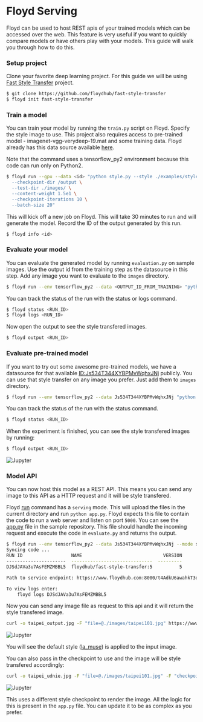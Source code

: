 # Floyd Serving

Floyd can be used to host REST apis of your trained models which can be accessed over the web. This feature 
is very useful if you want to quickly compare models or have others play with your models. This guide will 
walk you through how to do this.

### Setup project

Clone your favorite deep learning project. For this guide we will be using [Fast Style Transfer](https://github.com/floydhub/fast-style-transfer)
project.

```bash
$ git clone https://github.com/floydhub/fast-style-transfer
$ floyd init fast-style-transfer
```

### Train a model

You can train your model by running the `train.py` script on Floyd. Specify the style image to use. This project also requires access to pre-trained
model - imagenet-vgg-verydeep-19.mat and some training data. Floyd already has this data source available [here](link).

Note that the command uses a tensorflow_py2 environment because this code can run only on Python2.

```bash
$ floyd run --gpu --data <id> "python style.py --style ./examples/style/wave.jpg \
  --checkpoint-dir /output \
  --test-dir ./images/ \
  --content-weight 1.5e1 \
  --checkpoint-iterations 10 \
  --batch-size 20"

```

This will kick off a new job on Floyd. This will take 30 minutes to run and will generate the model. Record the ID of the 
output generated by this run.

```bash
$ floyd info <id>
```

### Evaluate your model

You can evaluate the generated model by running `evaluation.py` on sample images. Use the output id from the training step
as the datasource in this step. Add any image you want to evaluate to the `images` directory.

```bash
$ floyd run --env tensorflow_py2 --data <OUTPUT_ID_FROM_TRAINING> "python evaluate.py --checkpoint /input/wave.ckpt --in-path ./images/ --out-path /output/"
```
You can track the status of the run with the status or logs command.

```bash
$ floyd status <RUN_ID>
$ floyd logs <RUN_ID>
```

Now open the output to see the style transfered images.

```bash
$ floyd output <RUN_ID>
```

### Evaluate pre-trained model

If you want to try out some awesome pre-trained models, we have a datasource for that available [ID:Js534T344XYBPMvWqhxJNj](link) publicly.
You can use that style transfer on any image you prefer. Just add them to `images` directory.

```bash
$ floyd run --env tensorflow_py2 --data Js534T344XYBPMvWqhxJNj "python evaluate.py --checkpoint /input/wave.ckpt --in-path ./images/ --out-path /output/"
```

You can track the status of the run with the status command.

```bash
$ floyd status <RUN_ID>
```

When the experiment is finished, you can see the style transfered images by running:

```bash
$ floyd output <RUN_ID>
```

![Jupyter](img/taipei101_wave.jpg)

### Model API

You can now host this model as a REST API. This means you can send any image to this API as a HTTP request and it will be style transfered. 

Floyd [run](#run) command has a `serving` mode. This will upload the files in the current directory and run `python app.py`. Floyd expects 
this file to contain the code to run a web server and listen on port `5000`. You can see the 
[app.py](https://github.com/floydhub/fast-style-transfer/blob/master/app.py) file in the sample repository. This file should handle the 
incoming request and execute the code in `evaluate.py` and returns the output.

```bash
$ floyd run --env tensorflow_py2 --data Js534T344XYBPMvWqhxJNj --mode serving
Syncing code ...
RUN ID                  NAME                              VERSION
----------------------  ------------------------------  ---------
DJSdJAVa3u7AsFEMZMBBL5  floydhub/fast-style-transfer:5          5

Path to service endpoint: https://www.floydhub.com:8000/t4AdkU6awahkT3ooNazw8c

To view logs enter:
    floyd logs DJSdJAVa3u7AsFEMZMBBL5
```

Now you can send any image file as request to this api and it will return the style transfered image.

```bash
curl -o taipei_output.jpg -F "file=@./images/taipei101.jpg" https://www.floydhub.com:8000/t4AdkU6awahkT3ooNazw8c
```

![Jupyter](img/taipei_muse.jpg)

You will see the default style ([la_muse](#la_muse)) is applied to the input image.

You can also pass in the checkpoint to use and the image will be style transfered accordingly:

```bash
curl -o taipei_udnie.jpg -F "file=@./images/taipei101.jpg" -F "checkpoint=udnie.ckpt"  https://www.floydhub.com:8000/MUDFXViCLArG2drppvU3nm
```

![Jupyter](img/taipei_udnie.jpg)

This uses a different style checkpoint to render the image. All the logic for this is present in the `app.py` file. You can update it to 
be as complex as you prefer.

